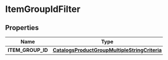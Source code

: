 
# ItemGroupIdFilter

## Properties
| Name | Type | Description | Notes |
| ------------ | ------------- | ------------- | ------------- |
| **ITEM_GROUP_ID** | [**CatalogsProductGroupMultipleStringCriteria**](.md) |  |  |



